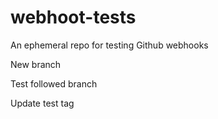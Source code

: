 # webhoot-tests
An ephemeral repo for testing Github webhooks

New branch

Test followed branch

Update
test tag
